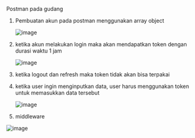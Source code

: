 Postman pada gudang
1. Pembuatan akun pada postman menggunakan array object
   
   ![image](https://github.com/yucup/gudang/assets/61656513/7efc2c1d-e09c-4671-a4f8-281738bc8443)

3. ketika akun melakukan login maka akan mendapatkan token dengan durasi waktu 1 jam
   
   ![image](https://github.com/yucup/gudang/assets/61656513/b3a24d3a-8661-426d-9052-c3794c91fc12)

5. ketika logout dan refresh maka token tidak akan bisa terpakai

6. ketika user ingin menginputkan data, user harus menggunakan token untuk memasukkan data tersebut
   
   ![image](https://github.com/yucup/gudang/assets/61656513/a9ebae17-43a1-4555-867c-e0044e0514eb)

8. middleware
   
![image](https://github.com/yucup/gudang/assets/61656513/5e1e40c8-b82d-4a9f-83d6-dc0f3a3bee35)

  


